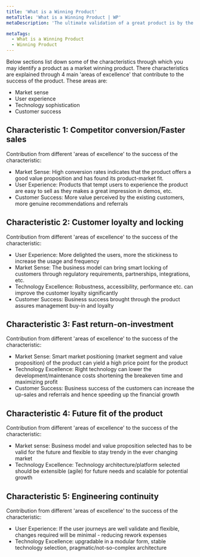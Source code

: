 ```yaml
---
title: 'What is a Winning Product'
metaTitle: 'What is a Winning Product | WP'
metaDescription: 'The ultimate validation of a great product is by the market and the users. Therefore building a winning product require much more than engineering excellence.'

metaTags:
  - What is a Winning Product
  - Winning Product
---
```


Below sections list down some of the characteristics through which you may identify a product as a market winning product. There characteristics are explained through 4 main 'areas of excellence' that contribute to the success of the product. These areas are:
 - Market sense
 - User experience
 - Technology sophistication
 - Customer success


## Characteristic 1: Competitor conversion/Faster sales
Contribution from different 'areas of excellence' to the success of the characteristic:
 - Market Sense: High conversion rates indicates that the product offers a good value proposition and has found its product-market fit.
 - User Experience: Products that tempt users to experience the product are easy to sell as they makes a great impression in demos, etc.
 - Customer Success: More value perceived by the existing customers, more genuine recommendations and referrals


## Characteristic 2: Customer loyalty and locking
Contribution from different 'areas of excellence' to the success of the characteristic:
 - User Experience: More delighted the users, more the stickiness to increase the usage and frequency
 - Market Sense: The business model can bring smart locking of customers through regulatory requirements, partnerships, integrations, etc.
 - Technology Excellence: Robustness, accessibility, performance etc. can improve the customer loyalty significantly
 - Customer Success: Business success brought through the product assures management buy-in and loyalty


## Characteristic 3: Fast return-on-investment
Contribution from different 'areas of excellence' to the success of the characteristic:
- Market Sense: Smart market positioning (market segment and value proposition) of the product can yield a high price point for the product
- Technology Excellence: Right technology can lower the development/maintenance costs shortening the breakeven time and maximizing profit
- Customer Success: Business success of the customers can increase the up-sales and referrals and hence speeding up the financial growth


## Characteristic 4: Future fit of the product
Contribution from different 'areas of excellence' to the success of the characteristic:
- Market sense: Business model and value proposition selected has to be valid for the future and flexible to stay trendy in the ever changing market
- Technology Excellence: Technology architecture/platform selected should be extensible (agile) for future needs and scalable for potential growth


## Characteristic 5: Engineering continuity
Contribution from different 'areas of excellence' to the success of the characteristic:
- User Experience: If the user journeys are well validate and flexible, changes required will be minimal - reducing rework expenses
- Technology Excellence: upgradable in a modular form, stable technology selection, pragmatic/not-so-complex architecture